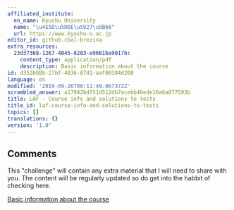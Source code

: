 ```yaml
---
affiliated_institute:
  en_name: Kyushu University
  name: "\u4E5D\u5DDE\u5927\u5B66"
  url: https://www.kyushu-u.ac.jp
editor_id: github.cbal-brezina
extra_resources:
  23d37368-1267-4045-8203-e9661ba9017b:
    content_type: application/pdf
    description: Basic information about the course
id: d352b88b-27bf-4836-87d1-aaf00384d208
language: en
modified: '2019-09-26T00:11:49.067372Z'
scrambled_answer: a17942bdf51d512db7acebb46ede10a6a877593b
title: LAF - Course info and solutions to tests
title_id: laf-course-info-and-solutions-to-tests
topics: []
translations: {}
version: '1.0'
---
```


## Comments

This "challenge" will contain any extra material that I will need to share with you.
The content will be regularly updated so do get into the habbit of checking here.


[Basic information about the course](/api/v0/teachers/github.cbal-brezina/resources/public/23d37368-1267-4045-8203-e9661ba9017b.pdf/23d37368-1267-4045-8203-e9661ba9017b.pdf)







